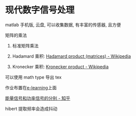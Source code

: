 # 现代数字信号处理

matlab 手机版, 云盘, 可以收集数据, 有丰富的传感器, 且方便

矩阵的乘法

1. 标准矩阵乘法

2. Hadamard 乘积: [Hadamard product (matrices) - Wikipedia](https://en.wikipedia.org/wiki/Hadamard_product_%28matrices%29)

3. Kronecker 乘积: [Kronecker product - Wikipedia](https://en.wikipedia.org/wiki/Kronecker_product)

可以使用 math type 导出 tex

作业布置在[e-learning](https://elearning.fudan.edu.cn/dash)上面

[能量信号和功率信号的分别 - 知乎](https://zhuanlan.zhihu.com/p/35363670)

hibert 提取频率会造成抖动
